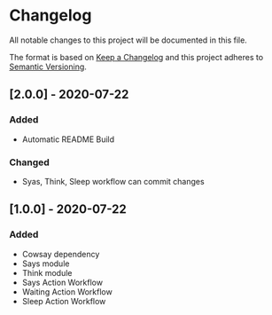 # Changelog

All notable changes to this project will be documented in this file.

The format is based on [Keep a Changelog](http://keepachangelog.com/en/1.0.0/)
and this project adheres to [Semantic Versioning](http://semver.org/spec/v2.0.0.html).

## [2.0.0] - 2020-07-22
### Added
- Automatic README Build

### Changed
- Syas, Think, Sleep workflow can commit changes

## [1.0.0] - 2020-07-22
### Added
- Cowsay dependency
- Says module
- Think module
- Says Action Workflow
- Waiting Action Workflow
- Sleep Action Workflow
